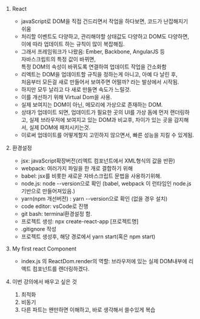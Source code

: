 1. React
    - javaScript로 DOM을 직접 건드리면서 작업을 하다보면, 코드가 난잡해지기 쉬움
    - 처리할 이벤트도 다양하고, 관리해야할 상태값도 다양하고 DOM도 다양하면,  
    이에 따라 업데이트 하는 규칙이 많이 복잡해짐.
    - 그래서 프레임워크가 나왔음: Ember, Backbone, AngularJS 등  
       자바스크립트의 특정 값이 바뀌면,   
       특정 DOM의 속성이 바뀌도록 연결하여 업데이트 작업을 간소화함
    - 리엑트는 DOM을 업데이트할 규칙을 정하는게 아니고, 아예 다 날린 후,  
    처음부터 모든걸 새로 만들어서 보여주면 어떨까? 라는 발상에서 시작됨.
    - 하지만 모두 날리고 다 새로 만들면 속도가 느릴것.
    - 이를 개선하기 위해 Virtual Dom을 사용.
    - 실제 보여지는 DOM이 아닌, 메모리에 가상으로 존재하는 DOM.
    - 상태가 업데이트 되면, 업데이트가 필요한 곳의 UI를 가상 돔에 먼저 랜더링하고, 실제 브라우저에 보여지고 있는 DOM과 비교후, 차이가 있는 곳을 감지해서, 실제 DOM에 패치시키는것.
    - 이로써 업데이트를 어떻게할지 고민하지 않으면서, 빠른 성능을 지킬 수 있게됨.

2. 환경설정
    - jsx: javaScript확장버전(리엑트 컴포넌트에서 XML형식의 값을 반환)
    - webpack: 여러가지 파일을 한 개로 결합하기 위해
    - babel: jsx를 비롯한 새로운 자바스크립트 문법을 사용하기위해.
    - node.js: node --version으로 확인 (babel, webpack 이 런타임인 node.js 기반으로 만들어져있음.)
    - yarn(npm 개선버전) : yarn --version으로 확인 (없을 경우 설치)
    - code editor: vsCode로 진행
    - git bash: terminal환경설정 함.
    - 프로젝트 생성: npx create-react-app [프로젝트명]
    - .gitignore 작성
    - 프로젝트 생성후, 해당 경로에서 yarn start(혹은 npm start)

3. My first react Component
    - index.js 의 ReactDom.render의 역할: 브라우저에 있는 실제 DOM내부에 리액트 컴포넌트를 렌더링하겠다.

4. 이번 강의에서 배우고 싶은 것
    1. 최적화
    2. 비동기
    3. 다른 파트는 왠만하면 이해하고, 바로 생각해서 쓸수있게 복습
